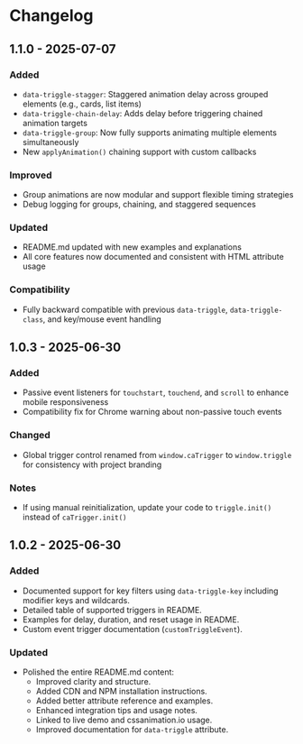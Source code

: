 # Changelog

## 1.1.0 - 2025-07-07

### Added

- `data-triggle-stagger`: Staggered animation delay across grouped elements (e.g., cards, list items)
- `data-triggle-chain-delay`: Adds delay before triggering chained animation targets
- `data-triggle-group`: Now fully supports animating multiple elements simultaneously
- New `applyAnimation()` chaining support with custom callbacks

### Improved

- Group animations are now modular and support flexible timing strategies
- Debug logging for groups, chaining, and staggered sequences

### Updated

- README.md updated with new examples and explanations
- All core features now documented and consistent with HTML attribute usage

### Compatibility

- Fully backward compatible with previous `data-triggle`, `data-triggle-class`, and key/mouse event handling

## 1.0.3 - 2025-06-30

### Added

- Passive event listeners for `touchstart`, `touchend`, and `scroll` to enhance mobile responsiveness
- Compatibility fix for Chrome warning about non-passive touch events

### Changed

- Global trigger control renamed from `window.caTrigger` to `window.triggle` for consistency with project branding

### Notes

- If using manual reinitialization, update your code to `triggle.init()` instead of `caTrigger.init()`

## 1.0.2 - 2025-06-30

### Added

- Documented support for key filters using `data-triggle-key` including modifier keys and wildcards.
- Detailed table of supported triggers in README.
- Examples for delay, duration, and reset usage in README.
- Custom event trigger documentation (`customTriggleEvent`).

### Updated

- Polished the entire README.md content:
  - Improved clarity and structure.
  - Added CDN and NPM installation instructions.
  - Added better attribute reference and examples.
  - Enhanced integration tips and usage notes.
  - Linked to live demo and cssanimation.io usage.
  - Improved documentation for `data-triggle` attribute.
